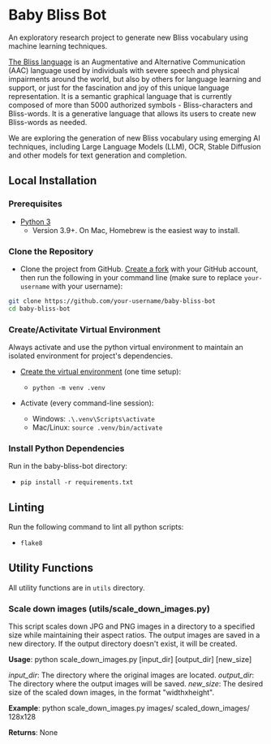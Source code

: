 # Baby Bliss Bot

An exploratory research project to generate new Bliss vocabulary using machine learning techniques.

[The Bliss language](https://www.blissymbolics.org/) is an Augmentative and Alternative Communication (AAC) language
used by individuals with severe speech and physical impairments around the world, but also by others for language
learning and support, or just for the fascination and joy of this unique language representation. It is a semantic
graphical language that is currently composed of more than 5000 authorized symbols - Bliss-characters and Bliss-words.
It is a generative language that allows its users to create new Bliss-words as needed.

We are exploring the generation of new Bliss vocabulary using emerging AI techniques, including Large Language Models
(LLM), OCR, Stable Diffusion and other models for text generation and completion.

## Local Installation

### Prerequisites

* [Python 3](https://www.python.org/downloads/)
  * Version 3.9+. On Mac, Homebrew is the easiest way to install.

### Clone the Repository

* Clone the project from GitHub. [Create a fork](https://help.github.com/en/github/getting-started-with-github/fork-a-repo)
with your GitHub account, then run the following in your command line (make sure to replace `your-username` with
your username):

```bash
git clone https://github.com/your-username/baby-bliss-bot
cd baby-bliss-bot
```

### Create/Activitate Virtual Environment
Always activate and use the python virtual environment to maintain an isolated environment for project's dependencies.

* [Create the virtual environment](https://docs.python.org/3/library/venv.html)
  (one time setup): 
  - `python -m venv .venv` 

* Activate (every command-line session):
  - Windows: `.\.venv\Scripts\activate`
  - Mac/Linux: `source .venv/bin/activate`

### Install Python Dependencies

Run in the baby-bliss-bot directory:
* `pip install -r requirements.txt`

## Linting

Run the following command to lint all python scripts:

* `flake8`

## Utility Functions

All utility functions are in `utils` directory.

### Scale down images (utils/scale_down_images.py)

This script scales down JPG and PNG images in a directory to a specified size while maintaining their aspect ratios. 
The output images are saved in a new directory. If the output directory doesn't exist, it will be created.

**Usage**: python scale_down_images.py [input_dir] [output_dir] [new_size]

*input_dir*: The directory where the original images are located.
*output_dir*: The directory where the output images will be saved.
*new_size*: The desired size of the scaled down images, in the format "widthxheight".

**Example**: python scale_down_images.py images/ scaled_down_images/ 128x128

**Returns**: None
